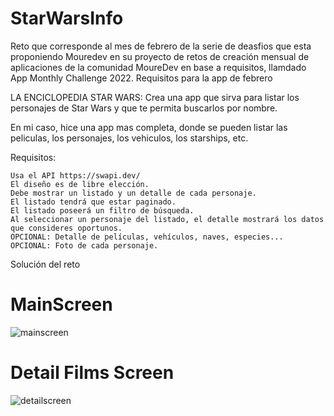 # StarWarsInfo

Reto que corresponde al mes de febrero de la serie de deasfios que esta proponiendo Mouredev en su proyecto de retos de creación mensual de aplicaciones de la comunidad MoureDev en base a requisitos, llamdado App Monthly Challenge 2022.
Requisitos para la app de febrero

LA ENCICLOPEDIA STAR WARS: Crea una app que sirva para listar los personajes de Star Wars y que te permita buscarlos por nombre.

En mi caso, hice una app mas completa, donde se pueden listar las peliculas, los personajes, los vehiculos, los starships, etc.

Requisitos:

    Usa el API https://swapi.dev/
    El diseño es de libre elección.
    Debe mostrar un listado y un detalle de cada personaje.
    El listado tendrá que estar paginado.
    El listado poseerá un filtro de búsqueda.
    Al seleccionar un personaje del listado, el detalle mostrará los datos que consideres oportunos.
    OPCIONAL: Detalle de películas, vehículos, naves, especies...
    OPCIONAL: Foto de cada personaje.

Solución del reto

# MainScreen


![mainscreen](https://user-images.githubusercontent.com/73857138/175751322-217abe0d-ffda-401a-b3c0-23aa4de10cf2.jpg)


# Detail Films Screen


![detailscreen](https://user-images.githubusercontent.com/73857138/175751337-17d4bdd4-01d1-4d48-9e54-b993fc8c8dcb.jpg)


